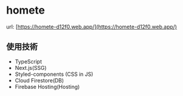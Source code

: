 # homete
url: [https://homete-d12f0.web.app/](https://homete-d12f0.web.app/)

## 使用技術
- TypeScript
- Next.js(SSG)
- Styled-components (CSS in JS)
- Cloud Firestore(DB)
- Firebase Hosting(Hosting)